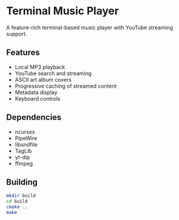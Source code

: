 # Terminal Music Player

A feature-rich terminal-based music player with YouTube streaming support.

## Features
- Local MP3 playback
- YouTube search and streaming
- ASCII art album covers
- Progressive caching of streamed content
- Metadata display
- Keyboard controls

## Dependencies
- ncurses
- PipeWire
- libsndfile
- TagLib
- yt-dlp
- ffmpeg

## Building
```bash
mkdir build
cd build
cmake ..
make
